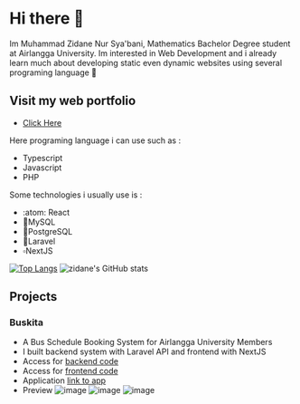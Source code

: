 # Hi there 👋
Im Muhammad Zidane Nur Sya'bani, Mathematics Bachelor Degree student at Airlangga University. Im interested in Web Development and i already learn much about developing static even 
dynamic websites using several programing language 🙌

## Visit my web portfolio
- [Click Here](https://webportfolio-zidane.vercel.app)

Here programing language i can use such as :
* Typescript
* Javascript
* PHP

Some technologies i usually use is :
* :atom: React
* 🐬MySQL
* 🐘PostgreSQL
* 🔺Laravel
* ▫️NextJS

[![Top Langs](https://github-readme-stats.vercel.app/api/top-langs/?username=zidaneNS&theme=transparent)](https://github.com/anuraghazra/github-readme-stats)
![zidane's GitHub stats](https://github-readme-stats.vercel.app/api?username=zidaneNS&show_icons=true&theme=transparent)

## Projects
### Buskita
- A Bus Schedule Booking System for Airlangga University Members
- I built backend system with Laravel API and frontend with NextJS
- Access for [backend code](https://github.com/zidaneNS/buskita_be)
- Access for [frontend code](https://github.com/zidaneNS/buskita_fe)
- Application [link to app](https://buskita.vercel.app)
- Preview
  ![image](https://github.com/user-attachments/assets/90a482fa-e173-4676-8247-cc0adc86c5f5)
  ![image](https://github.com/user-attachments/assets/43b2bfd4-255a-44e0-a1a0-811a0cce9f21)
  ![image](https://github.com/user-attachments/assets/430de313-cc0c-46f1-8fc7-ba338ab7b258)
